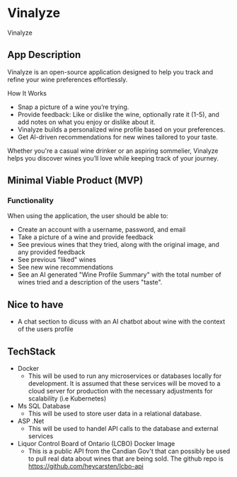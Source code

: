 # Vinalyze
Vinalyze 

## App Description

Vinalyze is an open-source application designed to help you track and refine your wine preferences effortlessly.

How It Works
- Snap a picture of a wine you’re trying.
- Provide feedback: Like or dislike the wine, optionally rate it (1-5), and add notes on what you enjoy or dislike about it.
- Vinalyze builds a personalized wine profile based on your preferences.
- Get AI-driven recommendations for new wines tailored to your taste.

Whether you're a casual wine drinker or an aspiring sommelier, Vinalyze helps you discover wines you’ll love while keeping track of your journey. 

## Minimal Viable Product (MVP)

### Functionality
When using the application, the user should be able to:
- Create an account with a username, password, and email
- Take a picture of a wine and provide feedback
- See previous wines that they tried, along with the original image, and any provided feedback
- See previous "liked" wines
- See new wine recommendations  
- See an AI generated "Wine Profile Summary" with the total number of wines tried and a description of the users "taste".

## Nice to have
- A chat section to dicuss with an AI chatbot about wine with the context of the users profile

## TechStack
- Docker
  - This will be used to run any microservices or databases locally for development. It is assumed that these services will be moved to a cloud server for production with the necessary adjustments for scalability (i.e Kubernetes)
- Ms SQL Database
  - This will be used to store user data in a relational database.
- ASP .Net
  -  This will be used to handel API calls to the database and external services
-  Liquor Control Board of Ontario (LCBO) Docker Image
   -  This is a public API from the Candian Gov't that can possibly be used to pull real data about wines that are being sold. The github repo is https://github.com/heycarsten/lcbo-api